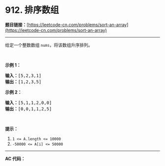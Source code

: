 # 912. 排序数组

**题目链接：**[https://leetcode-cn.com/problems/sort-an-array](https://leetcode-cn.com/problems/sort-an-array)

---

<div class="content__1Y2H">
 <div class="notranslate">
  <p>给定一个整数数组&nbsp;<code>nums</code>，将该数组升序排列。</p> 
  <p>&nbsp;</p> 
  <ol> 
  </ol> 
  <p><strong>示例 1：</strong></p> 
  <pre class="language-text"><strong>输入：</strong>[5,2,3,1]
<strong>输出：</strong>[1,2,3,5]
</pre> 
  <p><strong>示例 2：</strong></p> 
  <pre class="language-text"><strong>输入：</strong>[5,1,1,2,0,0]
<strong>输出：</strong>[0,0,1,1,2,5]
</pre> 
  <p>&nbsp;</p> 
  <p><strong>提示：</strong></p> 
  <ol> 
   <li><code>1 &lt;= A.length &lt;= 10000</code></li> 
   <li><code>-50000 &lt;= A[i] &lt;= 50000</code></li> 
  </ol> 
 </div>
</div>

---

**AC 代码：**

```java

```